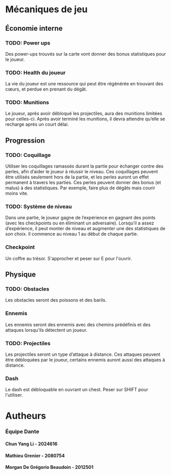 # Mécaniques de jeu
## Économie interne
### TODO: Power ups
Des power-ups trouvés sur la carte vont donner des bonus statistiques pour le joueur.
### TODO: Health du joueur
La vie du joueur est une ressource qui peut être régénérée en trouvant des cœurs, et perdue en prenant du dégât.
### TODO: Munitions
Le joueur, après avoir débloqué les projectiles, aura des munitions limitées pour celles-ci. Après avoir terminé les munitions, il devra attendre qu’elle se recharge après un court délai.
## Progression
### TODO: Coquillage
Utiliser les coquillages ramassés durant la partie pour échanger contre des perles, afin d’aider le joueur à réussir le niveau. Ces coquillages peuvent être utilisés seulement hors de la partie, et les perles auront un effet permanent à travers les parties. Ces perles peuvent donner des bonus (et malus) à des statistiques. Par exemple, faire plus de dégâts mais courir moins vite.

### TODO: Système de niveau
Dans une partie, le joueur gagne de l’expérience en gagnant des points (avec les checkpoints ou en éliminant un adversaire). Lorsqu’il a assez d’expérience, il peut monter de niveau et augmenter une des statistiques de son choix. Il commence au niveau 1 au début de chaque partie. 
### Checkpoint
Un coffre au trésor. S'approcher et peser sur E pour l'ouvrir.

## Physique
### TODO: Obstacles
Les obstacles seront des poissons et des barils. 
### Ennemis
Les ennemis seront des ennemis avec des chemins prédéfinis et des attaques lorsqu’ils détectent un joueur.
### TODO: Projectiles
Les projectiles seront un type d’attaque à distance. Ces attaques peuvent être débloquées par le joueur, certains ennemis auront aussi des attaques à distance.
### Dash
Le dash est débloquable en ouvrant un chest. Peser sur SHIFT pour l'utiliser.

# Autheurs
### Équipe Dante
#### Chun Yang Li - 2024616
#### Mathieu Grenier - 2080754
#### Morgan De Grégorio Beaudoin - 2012501
